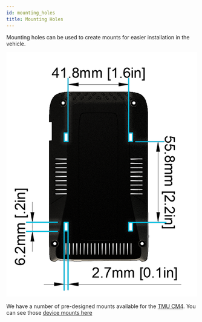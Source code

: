 ```yaml
---
id: mounting_holes
title: Mounting Holes
---
```


Mounting holes can be used to create mounts for easier installation in the vehicle. 

![Mounting holes](/img/hardware/autopi_tmu_cm4/mounting_holes/mounting_holes.png)

We have a number of pre-designed mounts available for the [TMU CM4](https://www.autopi.io/hardware/autopi-tmu-cm4). You can see those [device mounts here ](/hardware/accessories/device_mounts)
